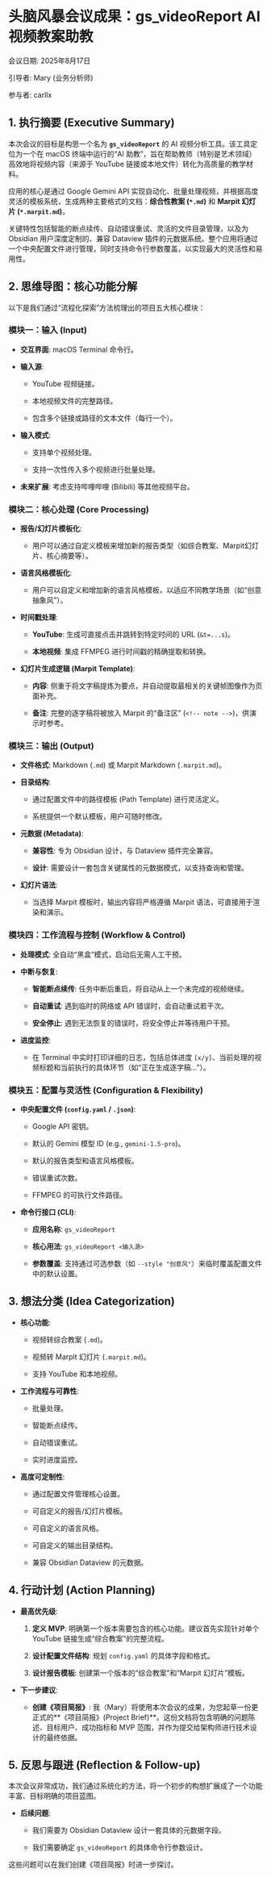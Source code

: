 # 头脑风暴会议成果：gs_videoReport AI 视频教案助教

会议日期: 2025年8月17日

引导者: Mary (业务分析师)

参与者: carllx 

## 1. 执行摘要 (Executive Summary)

本次会议的目标是构思一个名为 **`gs_videoReport`** 的 AI 视频分析工具。该工具定位为一个在 macOS 终端中运行的“AI 助教”，旨在帮助教师（特别是艺术领域）高效地将视频内容（来源于 YouTube 链接或本地文件）转化为高质量的教学材料。

应用的核心是通过 Google Gemini API 实现自动化、批量处理视频，并根据高度灵活的模板系统，生成两种主要格式的文档：**综合性教案 (`*.md`)** 和 **Marpit 幻灯片 (`*.marpit.md`)**。

关键特性包括智能的断点续传、自动错误重试、灵活的文件目录管理，以及为 Obsidian 用户深度定制的、兼容 Dataview 插件的元数据系统。整个应用将通过一个中央配置文件进行管理，同时支持命令行参数覆盖，以实现最大的灵活性和易用性。

## 2. 思维导图：核心功能分解

以下是我们通过“流程化探索”方法梳理出的项目五大核心模块：

### 模块一：输入 (Input)

- **交互界面**: macOS Terminal 命令行。
    
- **输入源**:
    
    - YouTube 视频链接。
        
    - 本地视频文件的完整路径。
        
    - 包含多个链接或路径的文本文件（每行一个）。
        
- **输入模式**:
    
    - 支持单个视频处理。
        
    - 支持一次性传入多个视频进行批量处理。
        
- **未来扩展**: 考虑支持哔哩哔哩 (Bilibili) 等其他视频平台。
    

### 模块二：核心处理 (Core Processing)

- **报告/幻灯片模板化**:
    
    - 用户可以通过自定义模板来增加新的报告类型（如综合教案、Marpit幻灯片、核心摘要等）。
        
- **语言风格模板化**:
    
    - 用户可以自定义和增加新的语言风格模板，以适应不同教学场景（如“创意抽象风”）。
        
- **时间戳处理**:
    
    - **YouTube**: 生成可直接点击并跳转到特定时间的 URL (`&t=...s`)。
        
    - **本地视频**: 集成 FFMPEG 进行时间戳的精确提取和转换。
        
- **幻灯片生成逻辑 (Marpit Template)**:
    
    - **内容**: 侧重于将文字稿提炼为要点，并自动提取最相关的关键帧图像作为页面补充。
        
    - **备注**: 完整的逐字稿将被放入 Marpit 的“备注区” (`<!-- note -->`)，供演示时参考。
        

### 模块三：输出 (Output)

- **文件格式**: Markdown (`.md`) 或 Marpit Markdown (`.marpit.md`)。
    
- **目录结构**:
    
    - 通过配置文件中的路径模板 (Path Template) 进行灵活定义。
        
    - 系统提供一个默认模板，用户可随时修改。
        
- **元数据 (Metadata)**:
    
    - **兼容性**: 专为 Obsidian 设计，与 Dataview 插件完全兼容。
        
    - **设计**: 需要设计一套包含关键属性的元数据模式，以支持查询和管理。
        
- **幻灯片语法**:
    
    - 当选择 Marpit 模板时，输出内容将严格遵循 Marpit 语法，可直接用于渲染和演示。
        

### 模块四：工作流程与控制 (Workflow & Control)

- **处理模式**: 全自动“黑盒”模式，启动后无需人工干预。
    
- **中断与恢复**:
    
    - **智能断点续传**: 任务中断后重启，将自动从上一个未完成的视频继续。
        
    - **自动重试**: 遇到临时的网络或 API 错误时，会自动重试若干次。
        
    - **安全停止**: 遇到无法恢复的错误时，将安全停止并等待用户干预。
        
- **进度监控**:
    
    - 在 Terminal 中实时打印详细的日志，包括总体进度 `[x/y]`、当前处理的视频标题和当前执行的具体环节（如“正在生成逐字稿...”）。
        

### 模块五：配置与灵活性 (Configuration & Flexibility)

- **中央配置文件 (`config.yaml` / `.json`)**:
    
    - Google API 密钥。
        
    - 默认的 Gemini 模型 ID (e.g., `gemini-1.5-pro`)。
        
    - 默认的报告类型和语言风格模板。
        
    - 错误重试次数。
        
    - FFMPEG 的可执行文件路径。
        
- **命令行接口 (CLI)**:
    
    - **应用名称**: `gs_videoReport`
        
    - **核心用法**: `gs_videoReport <输入源>`
        
    - **参数覆盖**: 支持通过可选参数（如 `--style "创意风"`）来临时覆盖配置文件中的默认设置。
        

## 3. 想法分类 (Idea Categorization)

- **核心功能**:
    
    - 视频转综合教案 (`.md`)。
        
    - 视频转 Marpit 幻灯片 (`.marpit.md`)。
        
    - 支持 YouTube 和本地视频。
        
- **工作流程与可靠性**:
    
    - 批量处理。
        
    - 智能断点续传。
        
    - 自动错误重试。
        
    - 实时进度监控。
        
- **高度可定制性**:
    
    - 通过配置文件管理核心设置。
        
    - 可自定义的报告/幻灯片模板。
        
    - 可自定义的语言风格。
        
    - 可自定义的输出目录结构。
        
    - 兼容 Obsidian Dataview 的元数据。
        

## 4. 行动计划 (Action Planning)

- **最高优先级**:
    
    1. **定义 MVP**: 明确第一个版本需要包含的核心功能。建议首先实现针对单个 YouTube 链接生成“综合教案”的完整流程。
        
    2. **设计配置文件结构**: 规划 `config.yaml` 的具体字段和格式。
        
    3. **设计报告模板**: 创建第一个版本的“综合教案”和“Marpit 幻灯片”模板。
        
- **下一步建议**:
    
    - **创建《项目简报》**: 我（Mary）将使用本次会议的成果，为您起草一份更正式的**《项目简报》(Project Brief)**。这份文档将包含明确的问题陈述、目标用户、成功指标和 MVP 范围，并作为提交给架构师进行技术设计的最终依据。
        

## 5. 反思与跟进 (Reflection & Follow-up)

本次会议非常成功，我们通过系统化的方法，将一个初步的构想扩展成了一个功能丰富、目标明确的项目蓝图。

- **后续问题**:
    
    - 我们需要为 Obsidian Dataview 设计一套具体的元数据字段。
        
    - 我们需要确定 `gs_videoReport` 的具体命令行参数设计。
        

这些问题可以在我们创建《项目简报》时进一步探讨。